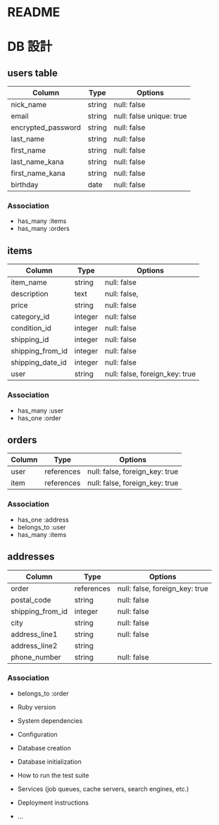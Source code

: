# README

# DB 設計

## users table

| Column             | Type                | Options                   |
|--------------------|---------------------|---------------------------|
| nick_name          | string              | null: false               |
| email              | string              | null: false  unique: true |
| encrypted_password | string              | null: false               |
| last_name          | string              | null: false               |
| first_name         | string              | null: false               |
| last_name_kana     | string              | null: false               |  
| first_name_kana    | string              | null: false               |
| birthday           | date                | null: false               |

### Association


* has_many :items
* has_many :orders


## items

| Column                              | Type       | Options                        |
|-------------------------------------|------------|--------------------------------|
| item_name                           | string     | null: false                    |
| description                         | text       | null: false,                   |
| price                               | string     | null: false                    |
| category_id                         | integer    | null: false                    |
| condition_id                        | integer    | null: false                    |
| shipping_id                         | integer    | null: false                    |
| shipping_from_id                    | integer    | null: false                    |
| shipping_date_id                    | integer    | null: false                    |
| user                                | string     | null: false, foreign_key: true |

### Association

- has_many :user
- has_one :order


## orders

| Column      | Type       | Options                        |
|-------------|------------|--------------------------------|
| user        | references | null: false, foreign_key: true |
| item        | references | null: false, foreign_key: true |

### Association

- has_one :address
- belongs_to :user
- has_many :items

## addresses

| Column      | Type       | Options                        |
|-------------|------------|--------------------------------|
| order       | references | null: false, foreign_key: true |
| postal_code | string     | null: false                    |
| shipping_from_id   |  integer    | null: false             |
| city        | string     | null: false                    |
| address_line1 | string   | null: false                    |
| address_line2 | string   |                                |        
| phone_number  | string   | null: false                    |

### Association


* belongs_to :order

* Ruby version

* System dependencies

* Configuration

* Database creation

* Database initialization

* How to run the test suite

* Services (job queues, cache servers, search engines, etc.)

* Deployment instructions

* ...
